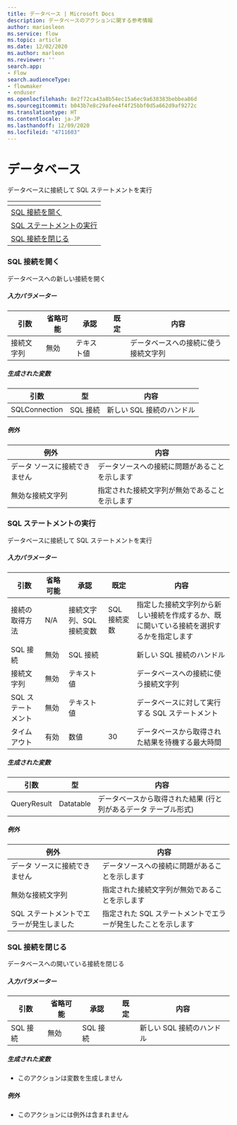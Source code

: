```yaml
---
title: データベース | Microsoft Docs
description: データベースのアクションに関する参考情報
author: mariosleon
ms.service: flow
ms.topic: article
ms.date: 12/02/2020
ms.author: marleon
ms.reviewer: ''
search.app:
- Flow
search.audienceType:
- flowmaker
- enduser
ms.openlocfilehash: 8e2f72ca43a8b54ec15a6ec9a638383bebbea86d
ms.sourcegitcommit: b043b7e8c29afee4f4f25bbf0d5a662d9af9272c
ms.translationtype: HT
ms.contentlocale: ja-JP
ms.lasthandoff: 12/09/2020
ms.locfileid: "4711603"
---
```

# <a name="database"></a>データベース



データベースに接続して SQL ステートメントを実行

|<!-- --> |
|-----|
|[SQL 接続を開く](#connect)|
|[SQL ステートメントの実行](#executesqlstatement)|
|[SQL 接続を閉じる](#close)|

### <a name="open-sql-connection"></a><a name="connect"></a>SQL 接続を開く
データベースへの新しい接続を開く

##### <a name="input-parameters"></a>入力パラメーター
|引数|省略可能|承認|既定|内容|
|-----|-----|-----|-----|-----|
|接続文字列|無効|テキスト値||データベースへの接続に使う接続文字列|


##### <a name="variables-produced"></a>生成された変数
|引数|型|内容|
|-----|-----|-----|
|SQLConnection|SQL 接続|新しい SQL 接続のハンドル|


##### <a name="exceptions"></a><a name="connect_onerror"></a> 例外
|例外|内容|
|-----|-----|
|データ ソースに接続できません|データソースへの接続に問題があることを示します|
|無効な接続文字列|指定された接続文字列が無効であることを示します|

### <a name="execute-sql-statement"></a><a name="executesqlstatement"></a>SQL ステートメントの実行
データベースに接続して SQL ステートメントを実行

##### <a name="input-parameters"></a>入力パラメーター
|引数|省略可能|承認|既定|内容|
|-----|-----|-----|-----|-----|
|接続の取得方法|N/A|接続文字列、SQL 接続変数|SQL 接続変数|指定した接続文字列から新しい接続を作成するか、既に開いている接続を選択するかを指定します|
|SQL 接続|無効|SQL 接続||新しい SQL 接続のハンドル|
|接続文字列|無効|テキスト値||データベースへの接続に使う接続文字列|
|SQL ステートメント|無効|テキスト値||データベースに対して実行する SQL ステートメント|
|タイムアウト|有効|数値|30|データベースから取得された結果を待機する最大時間|


##### <a name="variables-produced"></a>生成された変数
|引数|型|内容|
|-----|-----|-----|
|QueryResult|Datatable|データベースから取得された結果 (行と列があるデータ テーブル形式)|


##### <a name="exceptions"></a><a name="executesqlstatement_onerror"></a> 例外
|例外|内容|
|-----|-----|
|データ ソースに接続できません|データソースへの接続に問題があることを示します|
|無効な接続文字列|指定された接続文字列が無効であることを示します|
|SQL ステートメントでエラーが発生しました|指定された SQL ステートメントでエラーが発生したことを示します|

### <a name="close-sql-connection"></a><a name="close"></a>SQL 接続を閉じる
データベースへの開いている接続を閉じる

##### <a name="input-parameters"></a>入力パラメーター
|引数|省略可能|承認|既定|内容|
|-----|-----|-----|-----|-----|
|SQL 接続|無効|SQL 接続||新しい SQL 接続のハンドル|


##### <a name="variables-produced"></a>生成された変数
- このアクションは変数を生成しません

##### <a name="exceptions"></a><a name="close_onerror"></a> 例外
- このアクションには例外は含まれません

